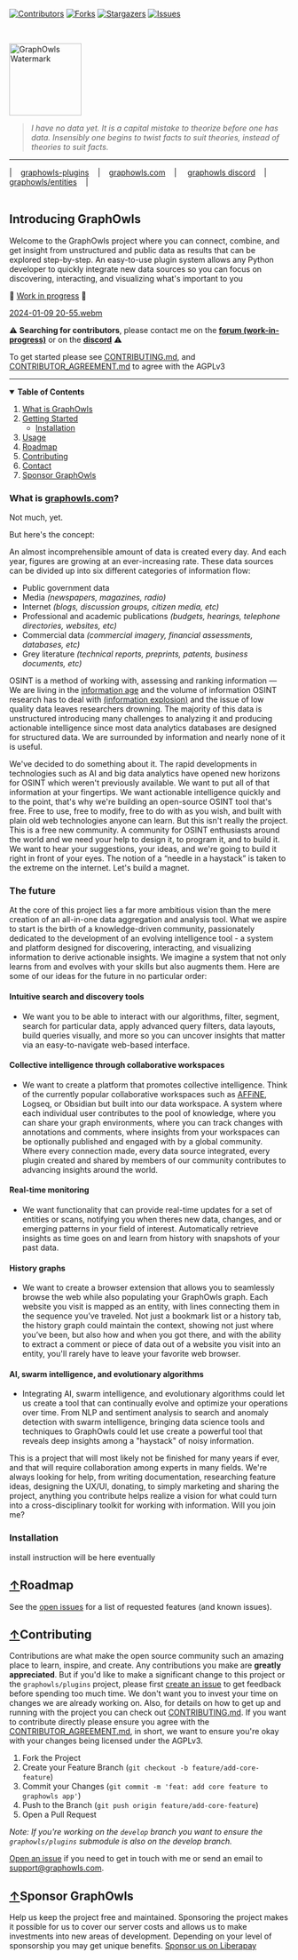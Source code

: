 [![Contributors][contributors-shield]][contributors-url]
[![Forks][forks-shield]][forks-url]
[![Stargazers][stars-shield]][stars-url]
[![Issues][issues-shield]][issues-url]
<!-- [![Total Downloads](https://static.pepy.tech/badge/graphowls)](https://pepy.tech/project/graphowls)
[![Downloads](https://static.pepy.tech/badge/graphowls/week)](https://pepy.tech/project/graphowls) -->

<br />

<p>
  <a href="https://github.com/graphowls/core">
    <img src="./cfg/watermark-dark.svg" height="130px" alt="GraphOwls Watermark">
  </a>

> *I have no data yet. It is a capital mistake to theorize before one has data. Insensibly
> one begins to twist facts to suit theories, instead of theories to suit facts.*

---
| &nbsp;&nbsp; [graphowls-plugins](https://github.com/graphowls/plugins) &nbsp;&nbsp; | &nbsp;&nbsp; [graphowls.com](https://graphowls.com) &nbsp;&nbsp; | &nbsp;&nbsp;&nbsp; [graphowls discord](https://discord.gg/b8vW4J4skv) &nbsp;&nbsp; | &nbsp;&nbsp; [graphowls/entities](https://github.com/graphowls/entities) &nbsp;&nbsp; |
<span style="display: inline-block; width:830px"> &nbsp;&nbsp;&nbsp;&nbsp;&nbsp;&nbsp;&nbsp;&nbsp;&nbsp;&nbsp;&nbsp;&nbsp;&nbsp;&nbsp;&nbsp;&nbsp;&nbsp;&nbsp;&nbsp;&nbsp;&nbsp;&nbsp;&nbsp;&nbsp;&nbsp;&nbsp;&nbsp;&nbsp;&nbsp;&nbsp;&nbsp;&nbsp;&nbsp;&nbsp;&nbsp;&nbsp;&nbsp;&nbsp;&nbsp;&nbsp;&nbsp;&nbsp;&nbsp;&nbsp;&nbsp;&nbsp;&nbsp;&nbsp;&nbsp;&nbsp;&nbsp;&nbsp;&nbsp;&nbsp;&nbsp;&nbsp;&nbsp;&nbsp;&nbsp;&nbsp;&nbsp;&nbsp;&nbsp; &nbsp;&nbsp;&nbsp;&nbsp;&nbsp;&nbsp;&nbsp;&nbsp;&nbsp;&nbsp;&nbsp;&nbsp;&nbsp;&nbsp;&nbsp;&nbsp;&nbsp;&nbsp;&nbsp;&nbsp;&nbsp;&nbsp;&nbsp;&nbsp;&nbsp;&nbsp;&nbsp;&nbsp;&nbsp;&nbsp;&nbsp;&nbsp;&nbsp;&nbsp;&nbsp;&nbsp;&nbsp;&nbsp;&nbsp;&nbsp;&nbsp;&nbsp;&nbsp;&nbsp;&nbsp;   </span>

## Introducing GraphOwls

  <p>
      Welcome to the GraphOwls project where you can connect, combine,
      and get insight from unstructured and public data as results that
      can be explored step-by-step. An easy-to-use plugin system allows any
      Python developer to quickly integrate new data sources so you can focus
      on discovering, interacting, and visualizing what's important to you
  </p>

  🚧  <ins>Work in progress</ins>  🚧
<br/>

  [2024-01-09 20-55.webm](https://github.com/jerlendds/graphowls/assets/29207058/fb07fa95-30af-45aa-a75b-2fa1473bc37b)

  ⚠️ **Searching for contributors**, please contact me on the **[forum (work-in-progress)](https://forum.graphowls.com)**
    or on  the **[discord](https://discord.gg/b8vW4J4skv)** ⚠️

  To get started please see [CONTRIBUTING.md](./.github/CONTRIBUTING.md), and [CONTRIBUTOR_AGREEMENT.md](./.github/CONTRIBUTOR_AGREEMENT.md) to agree with the AGPLv3

  ---
</p>

<details open="open">
<summary>
<b>Table of Contents</b>
</summary>
  <ol>
    <li>
      <a href="#what-is-graphowlscom">What is GraphOwls</a>
    </li>
    <li>
      <a href="#getting-started">Getting Started</a>
      <ul>
        <li><a href="#installation">Installation</a></li>
      </ul>
    </li>
    <li><a href="#usage">Usage</a></li>
    <li><a href="#roadmap">Roadmap</a></li>
    <li><a href="#contributing">Contributing</a></li>
    <li><a href="#contact">Contact</a></li>
    <li><a href="#sponsor-graphowls">Sponsor GraphOwls</a></li>
  </ol>
</details>

### What is <a referrerpolicy="unsafe-url" target="_blank" href="https://graphowls.com">graphowls.com</a>?

Not much, yet.

But here's the concept:

An almost incomprehensible amount of data is created every day. And each year, figures are growing at an ever-increasing rate. These data sources can be divided up into six different categories of information flow:

- Public government data
- Media *(newspapers, magazines, radio)*
- Internet *(blogs, discussion groups, citizen media, etc)*
- Professional and academic publications *(budgets, hearings, telephone directories, websites, etc)*
- Commercial data *(commercial imagery, financial assessments, databases, etc)*
- Grey literature *(technical reports, preprints, patents, business documents, etc)*

OSINT is a method of working with, assessing and ranking information — We are living in the [information age](https://en.wikipedia.org/wiki/Information_Age) and the volume of information OSINT research has to deal with [(information explosion)](https://en.wikipedia.org/wiki/Information_explosion) and the issue of low quality data leaves researchers drowning. The majority of this data is unstructured introducing many challenges to analyzing it and producing actionable intelligence since most data analytics databases are designed for structured data. We are surrounded by information and nearly none of it is useful.

We've decided to do something about it. The rapid developments in technologies such as AI and big data analytics have opened new horizons for OSINT which weren't previously available. We want to put all of that information at your fingertips. We want actionable intelligence quickly and to the point, that's why we're building an open-source OSINT tool that's free. Free to use, free to modify, free to do with as you wish, and built with plain old web technologies anyone can learn. But this isn't really the project. This is a free new community. A community for OSINT enthusiasts around the world and we need your help to design it, to program it, and to build it. We want to hear your suggestions, your ideas, and we're going to build it right in front of your eyes. The notion of a “needle in a haystack” is taken to the extreme on the internet. Let's build a magnet.

<!-- ### Key Alpha Features

- Visual representation and layout modes for fetched data for easy understanding and editing.
- Simplified data fetching/transformations from custom sources using Python plugins, custom plugin/entity field layouts, check out the [graphowls](https://pypi.org/project/graphowls/) PyPi package for more details and expect many more input fields like files and checkboxes/toggles to come in the future.
- A development platform that is open for contributions.
- Works most of the time :) -->

### The future

At the core of this project lies a far more ambitious vision than the mere creation of an all-in-one data aggregation and analysis tool. What we aspire to start is the birth of a knowledge-driven community, passionately dedicated to the development of an evolving intelligence tool - a system and platform designed for discovering, interacting, and visualizing information to derive actionable insights. We imagine a system that not only learns from and evolves with your skills but also augments them. Here are some of our ideas for the future in no particular order:

#### Intuitive search and discovery tools

- We want you to be able to interact with our algorithms, filter, segment, search for particular data, apply advanced query filters, data layouts, build queries visually, and more so you can uncover insights that matter via an easy-to-navigate web-based interface.

#### Collective intelligence through collaborative workspaces

- We want to create a platform that promotes collective intelligence. Think of the currently popular collaborative workspaces such as [AFFiNE](https://github.com/toeverything/AFFiNE), Logseq, or Obsidian but built into our data workspace. A system where each individual user contributes to the pool of knowledge, where you can share your graph environments, where you can track changes with annotations and comments, where insights from your workspaces can be optionally published and engaged with by a global community. Where every connection made, every data source integrated, every plugin created and shared by members of our community contributes to advancing insights around the world.

#### Real-time monitoring

- We want functionality that can provide real-time updates for a set of entities or scans, notifying you when theres new data, changes, and or emerging patterns in your field of interest. Automatically retrieve insights as time goes on and learn from history with snapshots of your past data.

#### History graphs

- We want to create a browser extension that allows you to seamlessly browse the web while also populating your GraphOwls graph. Each website you visit is mapped as an entity, with lines connecting them in the sequence you’ve traveled. Not just a bookmark list or a history tab, the history graph could maintain the context, showing not just where you’ve been, but also how and when you got there, and with the ability to extract a comment or piece of data out of a website you visit into an entity, you'll rarely have to leave your favorite web browser.

#### AI, swarm intelligence, and evolutionary algorithms

- Integrating AI, swarm intelligence, and evolutionary algorithms could let us create a tool that can continually evolve and optimize your operations over time. From NLP and sentiment analysis to search and anomaly detection with swarm intelligence, bringing data science tools and techniques to GraphOwls could let use create a powerful tool that reveals deep insights among a "haystack" of noisy information.

This is a project that will most likely not be finished for many years if ever, and that will require collaboration among experts in many fields. We're always looking for help, from writing documentation, researching feature ideas, designing the UX/UI, donating, to simply marketing and sharing the project, anything you contribute helps realize a vision for what could turn into a cross-disciplinary toolkit for working with information. Will you join me?

<!-- ## Getting Started

To start using GraphOwls, follow these simple installation steps:

*Note that if you're on windows and want this project to work you need unix line endings [(context)](https://stackoverflow.com/a/13154031). Before cloning, run: `git config --global core.autocrlf false`*

*Note that if you're running on an **Apple** device you will need to open your Docker app, select the **features in development** tab on the left hand side of the docker app, and enable/checkmark the `Use Rosetta for x86/64 emulation on Apple Silicon` option if you want this application to work* -->

### Installation

install instruction will be here eventually
<!-- 
1. Clone the repo and submodules

   ```sh
   git clone --recurse-submodules https://github.com/jerlendds/graphowls.git
   cd graphowls
   # using ssh?
   # git clone --recurse-submodules git@github.com:jerlendds/graphowls.git 
   ```

2. Install Docker & Compose
    - [Install Guide for Mac](https://docs.docker.com/desktop/install/mac-install/)
    - [Install Guide for Windows](https://docs.docker.com/desktop/install/windows-install/)
    - [Install Guide for Linux](https://docs.docker.com/desktop/install/linux-install/)

3.  -->
<!-- 
- **URLs**
  - Frontend: <http://localhost:3000>
  - Casdoor: <http://localhost:45910>
  - Backend: <http://localhost:48997/api>

- Access GraphOwls through the URLs provided for the frontend, backend, and auth.
  - Default login:
    - *username:* graphowls
    - *password:* graphowls -->

## [↑](#introducing-graphowls)Roadmap

See the [open issues](https://github.com/graphowls/core/issues)
for a list of requested features (and known issues).

## [↑](#introducing-graphowls)Contributing

Contributions are what make the open source community such an amazing place to learn, inspire, and create. Any contributions you make are **greatly appreciated**. But if you'd like to make a significant change to this project or the `graphowls/plugins` project, please first [create an issue](https://github.com/graphowls/plugins/issues/new?assignees=ipsax&labels=Type%3A+Suggestion&title=%5BFEATURE+REQUEST%5D) to get feedback before spending too much time. We don't want you to invest your time on changes we are already working on. Also, for details on how to get up and running with the project you can check out [CONTRIBUTING.md](./.github/CONTRIBUTING.md). If you want to contribute directly please ensure you agree with the [CONTRIBUTOR_AGREEMENT.md](./.github/CONTRIBUTOR_AGREEMENT.md), in short, we want to ensure you're okay with your changes being licensed under the AGPLv3.

1. Fork the Project
2. Create your Feature Branch (`git checkout -b feature/add-core-feature`)
3. Commit your Changes (`git commit -m 'feat: add core feature to graphowls app'`)
4. Push to the Branch (`git push origin feature/add-core-feature`)
5. Open a Pull Request

*Note: If you're working on the `develop` branch you want to ensure the `graphowls/plugins` submodule is also on the develop branch.*

[Open an issue](https://github.com/graphowls/core/issues/new?assignees=ipsax&labels=Type%3A+Suggestion&projects=&template=feature.md&title=%5BFEATURE+REQUEST%5D) if you need to get in touch with me or send an email to <a href="mailto:support@graphowls.com">support@graphowls.com</a>.

## [↑](#introducing-graphowls)Sponsor GraphOwls

Help us keep the project free and maintained. Sponsoring the project makes it possible for us to cover our server costs and allows us to make investments into new areas of development.
Depending on your level of sponsorship you may get unique benefits. [Sponsor us on Liberapay](https://liberapay.com/ipsax/)

[contributors-shield]: https://img.shields.io/github/contributors/graphowls/core.svg?style=for-the-badge
[contributors-url]: https://github.com/graphowls/core/graphs/contributors
[forks-shield]: https://img.shields.io/github/forks/graphowls/core.svg?style=for-the-badge
[forks-url]: https://github.com/graphowls/core/network/members
[stars-shield]: https://img.shields.io/github/stars/graphowls/core.svg?style=for-the-badge
[stars-url]: https://github.com/graphowls/core/stargazers
[issues-shield]: https://img.shields.io/github/issues/graphowls/core.svg?style=for-the-badge
[issues-url]: https://github.com/graphowls/core/issues
